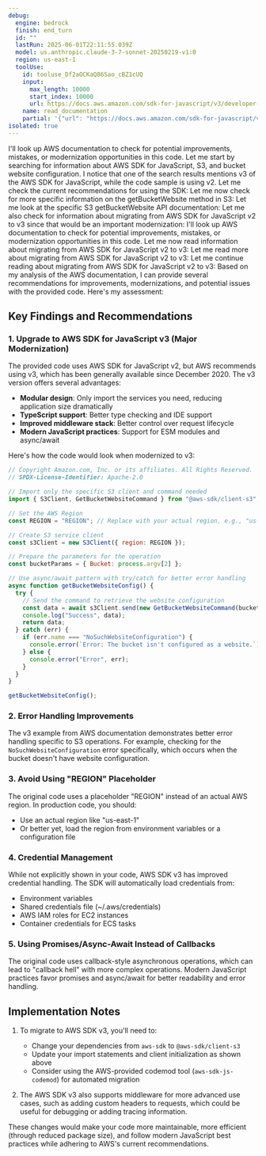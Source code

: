 ```yaml
---
debug:
  engine: bedrock
  finish: end_turn
  id: ""
  lastRun: 2025-06-01T22:11:55.039Z
  model: us.anthropic.claude-3-7-sonnet-20250219-v1:0
  region: us-east-1
  toolUse:
    id: tooluse_Df2aOCKaQ86Sao_cBZ1cUQ
    input:
      max_length: 10000
      start_index: 10000
      url: https://docs.aws.amazon.com/sdk-for-javascript/v3/developer-guide/migrating.html
    name: read_documentation
    partial: '{"url": "https://docs.aws.amazon.com/sdk-for-javascript/v3/developer-guide/migrating.html", "max_length": 10000, "start_index": 10000}'
isolated: true
---
```

I'll look up AWS documentation to check for potential improvements, mistakes, or modernization opportunities in this code. Let me start by searching for information about AWS SDK for JavaScript, S3, and bucket website configuration. I notice that one of the search results mentions v3 of the AWS SDK for JavaScript, while the code sample is using v2. Let me check the current recommendations for using the SDK: Let me now check for more specific information on the getBucketWebsite method in S3: Let me look at the specific S3 getBucketWebsite API documentation: Let me also check for information about migrating from AWS SDK for JavaScript v2 to v3 since that would be an important modernization: I'll look up AWS documentation to check for potential improvements, mistakes, or modernization opportunities in this code. Let me now read information about migrating from AWS SDK for JavaScript v2 to v3: Let me read more about migrating from AWS SDK for JavaScript v2 to v3: Let me continue reading about migrating from AWS SDK for JavaScript v2 to v3: Based on my analysis of the AWS documentation, I can provide several recommendations for improvements, modernizations, and potential issues with the provided code. Here's my assessment:

## Key Findings and Recommendations

### 1. Upgrade to AWS SDK for JavaScript v3 (Major Modernization)

The provided code uses AWS SDK for JavaScript v2, but AWS recommends using v3, which has been generally available since December 2020. The v3 version offers several advantages:

- **Modular design**: Only import the services you need, reducing application size dramatically
- **TypeScript support**: Better type checking and IDE support
- **Improved middleware stack**: Better control over request lifecycle
- **Modern JavaScript practices**: Support for ESM modules and async/await

Here's how the code would look when modernized to v3:

```javascript
// Copyright Amazon.com, Inc. or its affiliates. All Rights Reserved.
// SPDX-License-Identifier: Apache-2.0

// Import only the specific S3 client and command needed
import { S3Client, GetBucketWebsiteCommand } from "@aws-sdk/client-s3";

// Set the AWS Region
const REGION = "REGION"; // Replace with your actual region, e.g., "us-east-1"

// Create S3 service client
const s3Client = new S3Client({ region: REGION });

// Prepare the parameters for the operation
const bucketParams = { Bucket: process.argv[2] };

// Use async/await pattern with try/catch for better error handling
async function getBucketWebsiteConfig() {
  try {
    // Send the command to retrieve the website configuration
    const data = await s3Client.send(new GetBucketWebsiteCommand(bucketParams));
    console.log("Success", data);
    return data;
  } catch (err) {
    if (err.name === "NoSuchWebsiteConfiguration") {
      console.error(`Error: The bucket isn't configured as a website.`);
    } else {
      console.error("Error", err);
    }
  }
}

getBucketWebsiteConfig();
```

### 2. Error Handling Improvements

The v3 example from AWS documentation demonstrates better error handling specific to S3 operations. For example, checking for the `NoSuchWebsiteConfiguration` error specifically, which occurs when the bucket doesn't have website configuration.

### 3. Avoid Using "REGION" Placeholder

The original code uses a placeholder "REGION" instead of an actual AWS region. In production code, you should:
- Use an actual region like "us-east-1"
- Or better yet, load the region from environment variables or a configuration file

### 4. Credential Management

While not explicitly shown in your code, AWS SDK v3 has improved credential handling. The SDK will automatically load credentials from:
- Environment variables
- Shared credentials file (~/.aws/credentials)
- AWS IAM roles for EC2 instances
- Container credentials for ECS tasks

### 5. Using Promises/Async-Await Instead of Callbacks

The original code uses callback-style asynchronous operations, which can lead to "callback hell" with more complex operations. Modern JavaScript practices favor promises and async/await for better readability and error handling.

## Implementation Notes

1. To migrate to AWS SDK v3, you'll need to:
   - Change your dependencies from `aws-sdk` to `@aws-sdk/client-s3`
   - Update your import statements and client initialization as shown above
   - Consider using the AWS-provided codemod tool (`aws-sdk-js-codemod`) for automated migration

2. The AWS SDK v3 also supports middleware for more advanced use cases, such as adding custom headers to requests, which could be useful for debugging or adding tracing information.

These changes would make your code more maintainable, more efficient (through reduced package size), and follow modern JavaScript best practices while adhering to AWS's current recommendations.